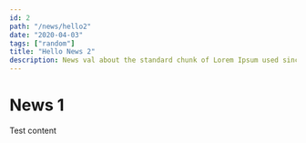 ```yaml
---
id: 2
path: "/news/hello2"
date: "2020-04-03"
tags: ["random"]
title: "Hello News 2"
description: News val about the standard chunk of Lorem Ipsum used since the 1500s is reproduced belowfor those
---
```


# News 1

Test content